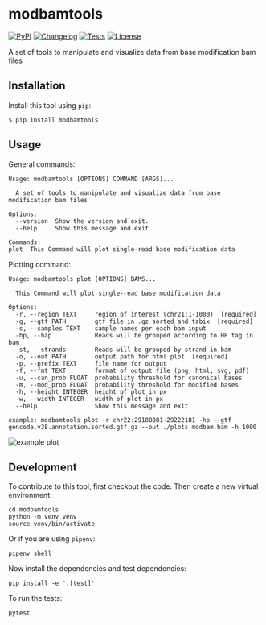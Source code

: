 # modbamtools

[![PyPI](https://img.shields.io/pypi/v/modbamtools.svg)](https://pypi.org/project/modbamtools/)
[![Changelog](https://img.shields.io/github/v/release/rrazaghi/modbamtools?include_prereleases&label=changelog)](https://github.com/rrazaghi/modbamtools/releases)
[![Tests](https://github.com/rrazaghi/modbamtools/workflows/Test/badge.svg)](https://github.com/rrazaghi/modbamtools/actions?query=workflow%3ATest)
[![License](https://img.shields.io/badge/license-Apache%202.0-blue.svg)](https://github.com/rrazaghi/modbamtools/blob/master/LICENSE)

A set of tools to manipulate and visualize data from base modification bam files

## Installation

Install this tool using `pip`:

    $ pip install modbamtools

## Usage

General commands:
```
Usage: modbamtools [OPTIONS] COMMAND [ARGS]...

  A set of tools to manipulate and visualize data from base modification bam files

Options:
  --version  Show the version and exit.
  --help     Show this message and exit.

Commands:
plot  This Command will plot single-read base modification data
```

Plotting command:
```
Usage: modbamtools plot [OPTIONS] BAMS...

  This Command will plot single-read base modification data

Options:
  -r, --region TEXT     region of interest (chr21:1-1000)  [required]
  -g, --gtf PATH        gtf file in .gz sorted and tabix  [required]
  -s, --samples TEXT    sample names per each bam input
  -hp, --hap            Reads will be grouped according to HP tag in bam
  -st, --strands        Reads will be grouped by strand in bam
  -o, --out PATH        output path for html plot  [required]
  -p, --prefix TEXT     file name for output
  -f, --fmt TEXT        format of output file (png, html, svg, pdf)
  -u, --can_prob FLOAT  probability threshold for canonical bases
  -m, --mod_prob FLOAT  probability threshold for modified bases
  -h, --height INTEGER  height of plot in px
  -w, --width INTEGER   width of plot in px
  --help                Show this message and exit.

example: modbamtools plot -r chr22:29188081-29222181 -hp --gtf gencode.v38.annotation.sorted.gtf.gz --out ./plots modbam.bam -h 1000
```
![example plot](./tests/test.html.png)



## Development

To contribute to this tool, first checkout the code. Then create a new virtual environment:

    cd modbamtools
    python -m venv venv
    source venv/bin/activate

Or if you are using `pipenv`:

    pipenv shell

Now install the dependencies and test dependencies:

    pip install -e '.[test]'

To run the tests:

    pytest
